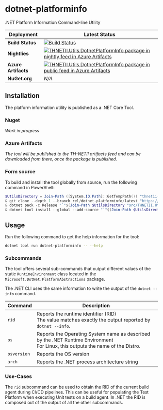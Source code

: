 # dotnet-platforminfo

.NET Platform Information Command-line Utility

| Deployment | Latest Status |
| - | - |
| **Build Status** | [![Build Status](https://dev.azure.com/thnetii/ci-cd/_apis/build/status/thnetii.utils?branchName=rel/dotnet-platforminfo/latest)](https://dev.azure.com/thnetii/ci-cd/_build/latest?definitionId=83&branchName=rel/dotnet-platforminfo/latest) |
| **Nightlies** | [![THNETII.Utils.DotnetPlatformInfo package in nightly feed in Azure Artifacts](https://feeds.dev.azure.com/thnetii/2c1e277e-4a44-4255-bb5a-0e12a2e181eb/_apis/public/Packaging/Feeds/3f3a46b4-4d40-4031-9137-77e7901c7626/Packages/5e034465-50b3-4a60-b899-04b508156364/Badge)](https://dev.azure.com/thnetii/ci-cd/_packaging?_a=package&feed=3f3a46b4-4d40-4031-9137-77e7901c7626&package=5e034465-50b3-4a60-b899-04b508156364&preferRelease=true) |
| **Azure Artifacts** | [![THNETII.Utils.DotnetPlatformInfo package in public feed in Azure Artifacts](https://feeds.dev.azure.com/thnetii/f1165ef2-8f9b-46e1-87a8-be4ce26ce217/_apis/public/Packaging/Feeds/4046ec89-3396-4ce5-914e-40429cd037c2/Packages/104d7c22-ed49-4502-baa2-99087e7f6ee9/Badge)](https://dev.azure.com/thnetii/artifacts/_packaging?_a=package&feed=4046ec89-3396-4ce5-914e-40429cd037c2&package=104d7c22-ed49-4502-baa2-99087e7f6ee9&preferRelease=true) |
| **NuGet.org** | *N/A* |


## Installation

The platform information utility is published as a .NET Core Tool.

### Nuget

*Work in progress*

### Azure Artifacts

*The tool will be published to the TH-NETII artifacts feed and can be downloaded from there, once the package is published.*

### Form source

To build and install the tool globally from source, run the following command in PowerShell:

``` ps1
$UtilsDirectory = Join-Path ([System.IO.Path]::GetTempPath()) "thnetii-utils"
& git clone --depth 1 --branch rel/dotnet-platforminfo/latest "https://github.com/thnetii/utils.git" -- $UtilsDirectory
& dotnet pack -c Release "`"$(Join-Path $UtilsDirectory "src/THNETII.Utils.DotnetPlatformInfo")`""
& dotnet tool install --global --add-source "`"$(Join-Path $UtilsDirectory "bin/Release")`"" THNETII.Utils.DotnetPlatformInfo
```

## Usage

Run the following command to get the help information for the tool:

``` sh
dotnet tool run dotnet-platforminfo -- --help
```

### Subcommands

The tool offers several sub-commands that output different values of the static `RuntimeEnvironment` class located in the `Microsoft.DotNet.PlatformAbstractions` package.

The .NET CLI uses the same information to write the output of the `dotnet --info` command.

|Command|Description|
|-|-|
|`rid`|Reports the runtime identifier (RID)<br/>The value matches exactly the output reported by<br/>`dotnet --info`.|
|`os`|Reports the Operating System name as described by the .NET Runtime Environment<br/>For Linux, this outputs the name of the Distro.|
|`osversion`|Reports the OS version|
|`arch`|Reports the .NET process architecture string|

### Use-Cases

The `rid` subcommand can be used to obtain the RID of the current build agent during CI/CD pipelines. This can be useful for populating the Test Platform when executing Unit tests on a build agent. In .NET the RID is composed out of the output of all the other subcommands.

